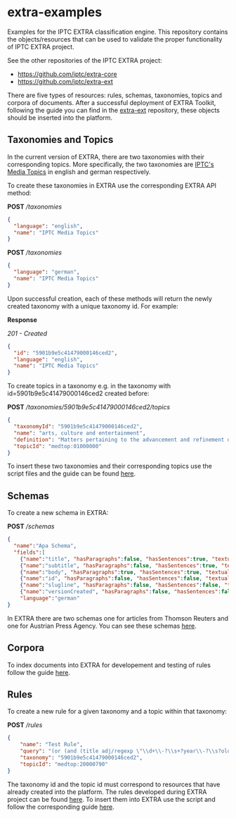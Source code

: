 # extra-examples

Examples for the IPTC EXTRA classification engine.
This repository contains the objects/resources that can be used to validate the proper functionality of IPTC EXTRA project.

See the other repositories of the IPTC EXTRA project:

* https://github.com/iptc/extra-core
* https://github.com/iptc/extra-ext


There are five types of resources: rules, schemas, taxonomies, topics and corpora of documents. After a successful deployment of EXTRA Toolkit, following the guide you can find in the [extra-ext](https://github.com/iptc/extra-ext) repository, these objects should be inserted into the platform.

## Taxonomies and Topics
In the current version of EXTRA, there are two taxonomies with their corresponding topics. More specifically, the two taxonomies are [IPTC's Media Topics](https://github.com/iptc/extra-ext) in english and german respectively.

To create these taxonomies in EXTRA use the corresponding EXTRA API method:

**POST** */taxonomies*
```json
{
  "language": "english",
  "name": "IPTC Media Topics"
}
```

**POST** */taxonomies*
```json
{
  "language": "german",
  "name": "IPTC Media Topics"
}
```

Upon successful creation, each of these methods will return the newly created taxonomy with a unique taxonomy id. For example:

**Response**

*201 - Created*
```json
{
  "id": "5901b9e5c41479000146ced2",
  "language": "english",
  "name": "IPTC Media Topics"
}
```

To create topics in a taxonomy e.g. in the taxonomy with id=5901b9e5c41479000146ced2 created before:

**POST** */taxonomies/5901b9e5c41479000146ced2/topics*
```json
{
  "taxonomyId": "5901b9e5c41479000146ced2",
  "name": "arts, culture and entertainment",
  "definition": "Matters pertaining to the advancement and refinement of the human mind, of interests, skills, tastes and emotions ",
  "topicId": "medtop:01000000"
}
```

To insert these two taxonomies and their corresponding topics use the script files and the guide can be found [here](https://github.com/iptc/extra-examples/tree/master/topics).

## Schemas

To create a new schema in EXTRA:

**POST** */schemas*

```json
{
  "name":"Apa Schema",
  "fields":[
    {"name":"title", "hasParagraphs":false, "hasSentences":true, "textual":true},
    {"name":"subtitle", "hasParagraphs":false, "hasSentences":true, "textual":true},
    {"name":"body", "hasParagraphs":true, "hasSentences":true, "textual":true},
    {"name":"id", "hasParagraphs":false, "hasSentences":false, "textual":false},
    {"name":"slugline", "hasParagraphs":false, "hasSentences":false, "textual":false},
    {"name":"versionCreated", "hasParagraphs":false, "hasSentences":false, "textual":false}],
    "language":"german"
}
```

In EXTRA there are two schemas one for articles from Thomson Reuters and one for Austrian Press Agency. You can see these schemas [here](https://github.com/iptc/extra-examples/blob/master/schemas/schemas.json).

## Corpora

To index documents into EXTRA for developement and testing of rules follow the guide [here](https://github.com/iptc/extra-examples/tree/master/corpora).

## Rules

To create a new rule for a given taxonomy and a topic within that taxonomy:

**POST** */rules*

```json
{
	"name": "Test Rule",
	"query": "(or (and (title adj/regexp \"\\d+\\-?\\s+?year\\-?\\s?old\") (body any/stemming \"boy child children girl infant juvenile kid newborn schoolboy schoolgirl toddler\") ) (and (title adj/regexp \"\\d+\\-?\\s+?month\\-?\\s?old\") (body any/stemming \"boy child children girl infant juvenile kid newborn schoolboy schoolgirl toddler\") ) )",
	"taxonomy": "5901b9e5c41479000146ced2",
	"topicId": "medtop:20000790"
}
```

The taxonomy id and the topic id must correspond to resources that have already created into the platform.
The rules developed during EXTRA project can be found [here](https://github.com/iptc/extra-examples/tree/master/topics). To insert them into EXTRA use the script and follow the corresponding guide [here](https://github.com/iptc/extra-examples/tree/master/rules).
